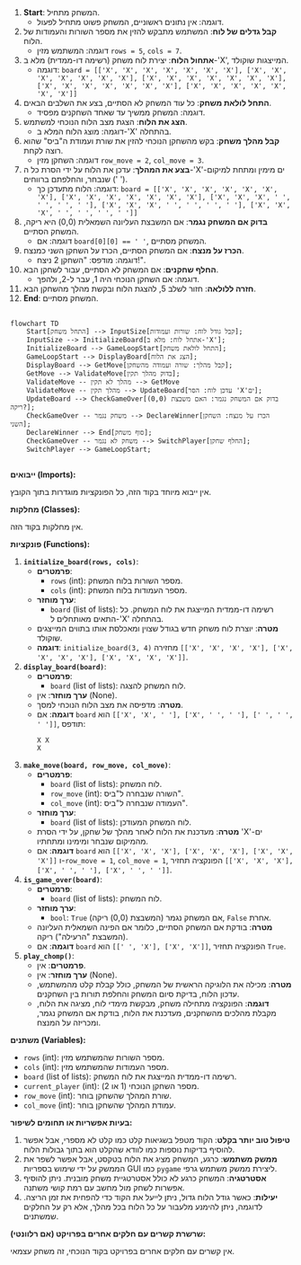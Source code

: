 ## <algorithm>

1. **Start**: המשחק מתחיל.
   - דוגמה: אין נתונים ראשוניים, המשחק פשוט מתחיל לפעול.
2. **קבל גדלים של לוח**: המשתמש מתבקש להזין את מספר השורות והעמודות של הלוח.
   - דוגמה: המשתמש מזין `rows = 5`, `cols = 7`.
3. **אתחול הלוח**: יצירת לוח משחק (רשימה דו-ממדית) מלא ב-'X', המייצגות שוקולד.
   - דוגמה: `board = [['X', 'X', 'X', 'X', 'X', 'X', 'X'], ['X', 'X', 'X', 'X', 'X', 'X', 'X'], ['X', 'X', 'X', 'X', 'X', 'X', 'X'], ['X', 'X', 'X', 'X', 'X', 'X', 'X'], ['X', 'X', 'X', 'X', 'X', 'X', 'X']]`
4. **התחל לולאת משחק**: כל עוד המשחק לא הסתיים, בצע את השלבים הבאים.
    - דוגמה: המשחק ממשיך עד שאחד השחקנים מפסיד.
5. **הצג את הלוח**: הצגת מצב הלוח הנוכחי למשתמש.
    - דוגמה: מוצג הלוח המלא ב-'X' בהתחלה.
6. **קבל מהלך משחק**: בקש מהשחקן הנוכחי להזין את שורת ועמודת ה"ביס" שהוא רוצה לקחת.
    - דוגמה: השחקן מזין `row_move = 2`, `col_move = 3`.
7. **בצע את המהלך**: עדכן את הלוח על ידי הסרת כל ה-'X'-ים מימין ומתחת למיקום שנבחר, והחלפתם ברווחים (' ').
    - דוגמה: הלוח מתעדכן כך: `board = [['X', 'X', 'X', 'X', 'X', 'X', 'X'], ['X', 'X', 'X', 'X', 'X', 'X', 'X'], ['X', 'X', 'X', ' ', ' ', ' ', ' '], ['X', 'X', 'X', ' ', ' ', ' ', ' '], ['X', 'X', 'X', ' ', ' ', ' ', ' ']]`
8. **בדוק אם המשחק נגמר**: אם המשבצת העליונה השמאלית (0,0) היא ריקה, המשחק הסתיים.
    - דוגמה: אם `board[0][0] == ' '`, המשחק מסתיים.
9. **הכרז על מנצח**: אם המשחק הסתיים, הכרז על השחקן השני כמנצח.
    - דוגמה: מודפס: "השחקן 2 ניצח!".
10. **החלף שחקנים**: אם המשחק לא הסתיים, עבור לשחקן הבא.
    - דוגמה: אם השחקן הנוכחי היה 1, עבר ל-2, ולהפך.
11. **חזרה ללולאה**: חזור לשלב 5, להצגת הלוח ובקשת מהלך מהשחקן הבא.
12. **End**: המשחק מסתיים.

## <mermaid>

```mermaid
flowchart TD
    Start[התחל משחק] --> InputSize[קבל גודל לוח: שורות ועמודות];
    InputSize --> InitializeBoard[אתחל לוח: מלא ב-'X'];
    InitializeBoard --> GameLoopStart[התחל לולאת משחק];
    GameLoopStart --> DisplayBoard[הצג את הלוח];
    DisplayBoard --> GetMove[קבל מהלך: שורה ועמודה מהשחקן];
    GetMove --> ValidateMove[בדוק מהלך תקין];
    ValidateMove -- מהלך לא תקין --> GetMove
    ValidateMove -- מהלך תקין --> UpdateBoard[עדכן לוח: הסר 'X'ים];
    UpdateBoard --> CheckGameOver[בדוק אם המשחק נגמר: האם משבצת (0,0) ריקה?];
    CheckGameOver -- משחק נגמר --> DeclareWinner[הכרז על מנצח: השחקן השני];
    DeclareWinner --> End[סוף משחק];
    CheckGameOver -- משחק לא נגמר --> SwitchPlayer[החלף שחקן];
    SwitchPlayer --> GameLoopStart;
```

## <explanation>

**ייבואים (Imports):**

אין ייבוא מיוחד בקוד הזה, כל הפונקציות מוגדרות בתוך הקובץ.

**מחלקות (Classes):**

אין מחלקות בקוד הזה.

**פונקציות (Functions):**

1.  **`initialize_board(rows, cols)`**:
    -   **פרמטרים**:
        -   `rows` (int): מספר השורות בלוח המשחק.
        -   `cols` (int): מספר העמודות בלוח המשחק.
    -   **ערך מוחזר**:
        -   `board` (list of lists): רשימה דו-ממדית המייצגת את לוח המשחק. כל התאים מאותחלים ל-'X' בהתחלה.
    -   **מטרה**: יוצרת לוח משחק חדש בגודל שצוין ומאכלסת אותו בתווים המייצגים שוקולד.
    -   **דוגמה**: `initialize_board(3, 4)` מחזירה `[['X', 'X', 'X', 'X'], ['X', 'X', 'X', 'X'], ['X', 'X', 'X', 'X']]`.
2.  **`display_board(board)`**:
    -   **פרמטרים**:
        -   `board` (list of lists): לוח המשחק להצגה.
    -   **ערך מוחזר**: אין (None).
    -   **מטרה**: מדפיסה את מצב הלוח הנוכחי למסך.
    -   **דוגמה**: אם `board` הוא `[['X', 'X', ' '], ['X', ' ', ' '], [' ', ' ', ' ']]`, תודפס:
        ```
        X X
        X
        
        ```
3.  **`make_move(board, row_move, col_move)`**:
    -   **פרמטרים**:
        -   `board` (list of lists): לוח המשחק.
        -   `row_move` (int): השורה שנבחרה ל"ביס".
        -   `col_move` (int): העמודה שנבחרה ל"ביס".
    -   **ערך מוחזר**:
        -   `board` (list of lists): לוח המשחק המעודכן.
    -   **מטרה**: מעדכנת את הלוח לאחר מהלך של שחקן, על ידי הסרת 'X'-ים מהמיקום שנבחר ומימינו ומתחתיו.
    -   **דוגמה**: אם `board` הוא `[['X', 'X', 'X'], ['X', 'X', 'X'], ['X', 'X', 'X']]` ו-`row_move = 1`, `col_move = 1`, הפונקציה תחזיר `[['X', 'X', 'X'], ['X', ' ', ' '], ['X', ' ', ' ']]`.
4.  **`is_game_over(board)`**:
    -   **פרמטרים**:
        -   `board` (list of lists): לוח המשחק.
    -   **ערך מוחזר**:
        -   `bool`: `True` אם המשחק נגמר (המשבצת (0,0) ריקה), `False` אחרת.
    -   **מטרה**: בודקת אם המשחק הסתיים, כלומר אם הפינה השמאלית העליונה (המשבצת "הרעילה") ריקה.
    -   **דוגמה**: אם `board` הוא `[[' ', 'X'], ['X', 'X']]`, הפונקציה תחזיר `True`.
5.  **`play_chomp()`**:
    -   **פרמטרים**: אין.
    -   **ערך מוחזר**: אין (None).
    -   **מטרה**: מכילה את הלוגיקה הראשית של המשחק, כולל קבלת קלט מהמשתמש, עדכון הלוח, בדיקת סיום המשחק והחלפת תורות בין השחקנים.
    -   **דוגמה**: הפונקציה מתחילה משחק, מבקשת מימדי לוח, מציגה את הלוח, מקבלת מהלכים מהשחקנים, מעדכנת את הלוח, בודקת אם המשחק נגמר, ומכריזה על המנצח.

**משתנים (Variables):**

-   `rows` (int): מספר השורות שהמשתמש מזין.
-   `cols` (int): מספר העמודות שהמשתמש מזין.
-   `board` (list of lists): רשימה דו-ממדית המייצגת את לוח המשחק.
-    `current_player` (int): מספר השחקן הנוכחי (1 או 2).
-   `row_move` (int): שורת המהלך שהשחקן בוחר.
-   `col_move` (int): עמודת המהלך שהשחקן בוחר.

**בעיות אפשריות או תחומים לשיפור:**

1. **טיפול טוב יותר בקלט**: הקוד מטפל בשגיאות קלט כמו קלט לא מספרי, אבל אפשר להוסיף בדיקות נוספות כמו לוודא שהקלט הוא בתוך גבולות הלוח.
2. **ממשק משתמש**: כרגע, המשחק מציג את הלוח בטקסט, אבל אפשר לשפר את הממשק על ידי שימוש בספריות GUI כמו `pygame` ליצירת ממשק משתמש גרפי.
3. **אסטרטגיה**: המשחק כרגע לא כולל אסטרטגיית משחק מובנית. ניתן להוסיף אפשרות לשחק מול מחשב עם רמת קושי משתנה.
4. **יעילות**: כאשר גודל הלוח גדול, ניתן לייעל את הקוד כדי להפחית את זמן הריצה. לדוגמה, ניתן להימנע מלעבור על כל הלוח בכל מהלך, אלא רק על החלקים שמשתנים.

**שרשרת קשרים עם חלקים אחרים בפרויקט (אם רלוונטי):**

אין קשרים עם חלקים אחרים בפרויקט בקוד הנוכחי, זה משחק עצמאי.